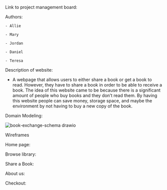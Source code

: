 Link to project management board: 

Authors: 

    - Allie
    
    - Mary
    
    - Jordan
    
    - Daniel
    
    - Teresa
    
Description of website:

- A webpage that allows users to either share a book or get a book to read. However, they have to share a book in order to be able to receive a book. The idea of this website came to be because there is a significant amount of people who buy books and they don’t read them. By having this website people can save money,  storage space, and maybe the environment by not having to buy a new copy of the book.


Domain Modeling:

![book-exchange-schema drawio](https://user-images.githubusercontent.com/107425020/178599789-6cae8078-93e3-4e20-8693-c961376a107d.svg)

Wireframes


Home page:

Browse library:

Share a Book:

About us:

Checkout: 




